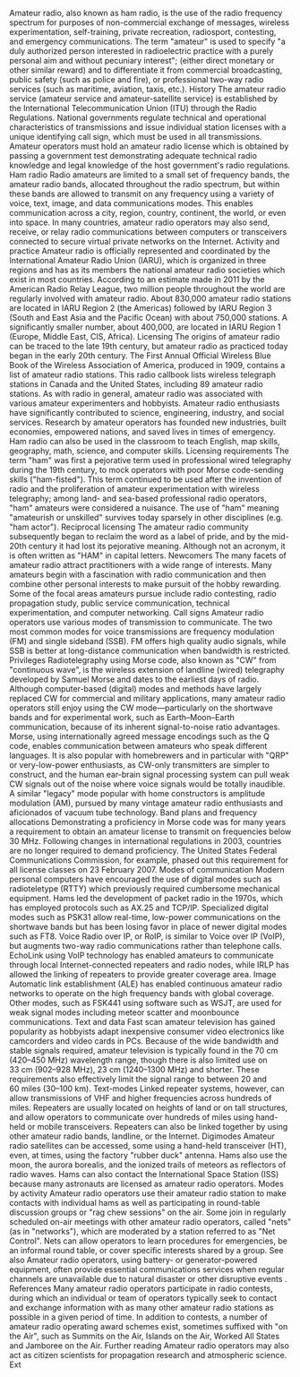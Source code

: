 Amateur radio, also known as ham radio, is the use of the radio frequency spectrum for purposes of non-commercial exchange of messages, wireless experimentation, self-training, private recreation, radiosport, contesting, and emergency communications. The term "amateur" is used to specify "a duly authorized person interested in radioelectric practice with a purely personal aim and without pecuniary interest"; (either direct monetary or other similar reward) and to differentiate it from commercial broadcasting, public safety (such as police and fire), or professional two-way radio services (such as maritime, aviation, taxis, etc.). History The amateur radio service (amateur service and amateur-satellite service) is established by the International Telecommunication Union (ITU) through the Radio Regulations. National governments regulate technical and operational characteristics of transmissions and issue individual station licenses with a unique identifying call sign, which must be used in all transmissions. Amateur operators must hold an amateur radio license which is obtained by passing a government test demonstrating adequate technical radio knowledge and legal knowledge of the host government's radio regulations. Ham radio Radio amateurs are limited to a small set of frequency bands, the amateur radio bands, allocated throughout the radio spectrum, but within these bands are allowed to transmit on any frequency using a variety of voice, text, image, and data communications modes.  This enables communication across a city, region, country, continent, the world, or even into space. In many countries, amateur radio operators may also send, receive, or relay radio communications between computers or transceivers connected to secure virtual private networks on the Internet. Activity and practice Amateur radio is officially represented and coordinated by the International Amateur Radio Union (IARU), which is organized in three regions and has as its members the national amateur radio societies which exist in most countries. According to an estimate made in 2011 by the American Radio Relay League, two million people throughout the world are regularly involved with amateur radio. About 830,000 amateur radio stations are located in IARU Region 2 (the Americas) followed by IARU Region 3 (South and East Asia and the Pacific Ocean) with about 750,000 stations. A significantly smaller number, about 400,000, are located in IARU Region 1 (Europe, Middle East, CIS, Africa). Licensing The origins of amateur radio can be traced to the late 19th century, but amateur radio as practiced today began in the early 20th century. The First Annual Official Wireless Blue Book of the Wireless Association of America, produced in 1909, contains a list of amateur radio stations. This radio callbook lists wireless telegraph stations in Canada and the United States, including 89 amateur radio stations. As with radio in general, amateur radio was associated with various amateur experimenters and hobbyists. Amateur radio enthusiasts have significantly contributed to science, engineering, industry, and social services. Research by amateur operators has founded new industries, built economies, empowered nations, and saved lives in times of emergency. Ham radio can also be used in the classroom to teach English, map skills, geography, math, science, and computer skills. Licensing requirements The term "ham" was first a pejorative term used in professional wired telegraphy during the 19th century, to mock operators with poor Morse code-sending skills ("ham-fisted"). This term continued to be used after the invention of radio and the proliferation of amateur experimentation with wireless telegraphy; among land- and sea-based professional radio operators, "ham" amateurs were considered a nuisance. The use of "ham" meaning "amateurish or unskilled" survives today sparsely in other disciplines (e.g. "ham actor"). Reciprocal licensing The amateur radio community subsequently began to reclaim the word as a label of pride, and by the mid-20th century it had lost its pejorative meaning. Although not an acronym, it is often written as "HAM" in capital letters. Newcomers The many facets of amateur radio attract practitioners with a wide range of interests. Many amateurs begin with a fascination with radio communication and then combine other personal interests to make pursuit of the hobby rewarding. Some of the focal areas amateurs pursue include radio contesting, radio propagation study, public service communication, technical experimentation, and computer networking. Call signs Amateur radio operators use various modes of transmission to communicate. The two most common modes for voice transmissions are frequency modulation (FM) and single sideband (SSB). FM offers high quality audio signals, while SSB is better at long-distance communication when bandwidth is restricted. Privileges Radiotelegraphy using Morse code, also known as "CW" from "continuous wave", is the wireless extension of landline (wired) telegraphy developed by Samuel Morse and dates to the earliest days of radio. Although computer-based (digital) modes and methods have largely replaced CW for commercial and military applications, many amateur radio operators still enjoy using the CW mode—particularly on the shortwave bands and for experimental work, such as Earth–Moon–Earth communication, because of its inherent signal-to-noise ratio advantages. Morse, using internationally agreed message encodings such as the Q code, enables communication between amateurs who speak different languages. It is also popular with homebrewers and in particular with "QRP" or very-low-power enthusiasts, as CW-only transmitters are simpler to construct, and the human ear-brain signal processing system can pull weak CW signals out of the noise where voice signals would be totally inaudible. A similar "legacy" mode popular with home constructors is amplitude modulation (AM), pursued by many vintage amateur radio enthusiasts and aficionados of vacuum tube technology. Band plans and frequency allocations Demonstrating a proficiency in Morse code was for many years a requirement to obtain an amateur license to transmit on frequencies below 30 MHz. Following changes in international regulations in 2003, countries are no longer required to demand proficiency. The United States Federal Communications Commission, for example, phased out this requirement for all license classes on 23 February 2007. Modes of communication Modern personal computers have encouraged the use of digital modes such as radioteletype (RTTY) which previously required cumbersome mechanical equipment. Hams led the development of packet radio in the 1970s, which has employed protocols such as AX.25 and TCP/IP. Specialized digital modes such as PSK31 allow real-time, low-power communications on the shortwave bands but has been losing favor in place of newer digital modes such as FT8. Voice Radio over IP, or RoIP, is similar to Voice over IP (VoIP), but augments two-way radio communications rather than telephone calls. EchoLink using VoIP technology has enabled amateurs to communicate through local Internet-connected repeaters and radio nodes, while IRLP has allowed the linking of repeaters to provide greater coverage area. Image Automatic link establishment (ALE) has enabled continuous amateur radio networks to operate on the high frequency bands with global coverage. Other modes, such as FSK441 using software such as WSJT, are used for weak signal modes including meteor scatter and moonbounce communications. Text and data Fast scan amateur television has gained popularity as hobbyists adapt inexpensive consumer video electronics like camcorders and video cards in PCs. Because of the wide bandwidth and stable signals required, amateur television is typically found in the 70 cm (420–450 MHz) wavelength range, though there is also limited use on 33 cm (902–928 MHz), 23 cm (1240–1300 MHz) and shorter. These requirements also effectively limit the signal range to between 20 and 60 miles (30–100 km). Text-modes Linked repeater systems, however, can allow transmissions of VHF and higher frequencies across hundreds of miles. Repeaters are usually located on heights of land or on tall structures, and allow operators to communicate over hundreds of miles using hand-held or mobile transceivers. Repeaters can also be linked together by using other amateur radio bands, landline, or the Internet. Digimodes Amateur radio satellites can be accessed, some using a hand-held transceiver (HT), even, at times, using the factory "rubber duck" antenna. Hams also use the moon, the aurora borealis, and the ionized trails of meteors as reflectors of radio waves. Hams can also contact the International Space Station (ISS) because many astronauts are licensed as amateur radio operators. Modes by activity Amateur radio operators use their amateur radio station to make contacts with individual hams as well as participating in round-table discussion groups or "rag chew sessions" on the air. Some join in regularly scheduled on-air meetings with other amateur radio operators, called "nets" (as in "networks"), which are moderated by a station referred to as "Net Control". Nets can allow operators to learn procedures for emergencies, be an informal round table, or cover specific interests shared by a group. See also Amateur radio operators, using battery- or generator-powered equipment, often provide essential communications services when regular channels are unavailable due to natural disaster or other disruptive events . References Many amateur radio operators participate in radio contests, during which an individual or team of operators typically seek to contact and exchange information with as many other amateur radio stations as possible in a given period of time. In addition to contests, a number of amateur radio operating award schemes exist, sometimes suffixed with "on the Air", such as Summits on the Air, Islands on the Air, Worked All States and Jamboree on the Air. Further reading Amateur radio operators may also act as citizen scientists for propagation research and atmospheric science. Ext